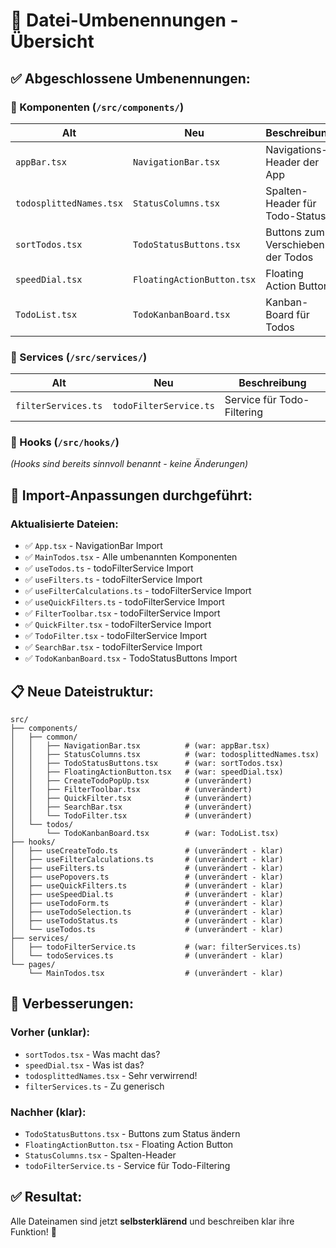 # 📝 **Datei-Umbenennungen - Übersicht**

## ✅ **Abgeschlossene Umbenennungen:**

### **📁 Komponenten (`/src/components/`)**

| **Alt** | **Neu** | **Beschreibung** |
|---------|---------|------------------|
| `appBar.tsx` | `NavigationBar.tsx` | Navigations-Header der App |
| `todosplittedNames.tsx` | `StatusColumns.tsx` | Spalten-Header für Todo-Status |
| `sortTodos.tsx` | `TodoStatusButtons.tsx` | Buttons zum Verschieben der Todos |
| `speedDial.tsx` | `FloatingActionButton.tsx` | Floating Action Button |
| `TodoList.tsx` | `TodoKanbanBoard.tsx` | Kanban-Board für Todos |

### **📁 Services (`/src/services/`)**

| **Alt** | **Neu** | **Beschreibung** |
|---------|---------|------------------|
| `filterServices.ts` | `todoFilterService.ts` | Service für Todo-Filtering |

### **📁 Hooks (`/src/hooks/`)**
*(Hooks sind bereits sinnvoll benannt - keine Änderungen)*

## 🔄 **Import-Anpassungen durchgeführt:**

### **Aktualisierte Dateien:**
- ✅ `App.tsx` - NavigationBar Import
- ✅ `MainTodos.tsx` - Alle umbenannten Komponenten
- ✅ `useTodos.ts` - todoFilterService Import
- ✅ `useFilters.ts` - todoFilterService Import  
- ✅ `useFilterCalculations.ts` - todoFilterService Import
- ✅ `useQuickFilters.ts` - todoFilterService Import
- ✅ `FilterToolbar.tsx` - todoFilterService Import
- ✅ `QuickFilter.tsx` - todoFilterService Import
- ✅ `TodoFilter.tsx` - todoFilterService Import
- ✅ `SearchBar.tsx` - todoFilterService Import
- ✅ `TodoKanbanBoard.tsx` - TodoStatusButtons Import

## 📋 **Neue Dateistruktur:**

```
src/
├── components/
│   ├── common/
│   │   ├── NavigationBar.tsx          # (war: appBar.tsx)
│   │   ├── StatusColumns.tsx          # (war: todosplittedNames.tsx)
│   │   ├── TodoStatusButtons.tsx      # (war: sortTodos.tsx)
│   │   ├── FloatingActionButton.tsx   # (war: speedDial.tsx)
│   │   ├── CreateTodoPopUp.tsx        # (unverändert)
│   │   ├── FilterToolbar.tsx          # (unverändert)
│   │   ├── QuickFilter.tsx            # (unverändert)
│   │   ├── SearchBar.tsx              # (unverändert)
│   │   └── TodoFilter.tsx             # (unverändert)
│   └── todos/
│       └── TodoKanbanBoard.tsx        # (war: TodoList.tsx)
├── hooks/
│   ├── useCreateTodo.ts               # (unverändert - klar)
│   ├── useFilterCalculations.ts       # (unverändert - klar)
│   ├── useFilters.ts                  # (unverändert - klar)
│   ├── usePopovers.ts                 # (unverändert - klar)
│   ├── useQuickFilters.ts             # (unverändert - klar)
│   ├── useSpeedDial.ts                # (unverändert - klar)
│   ├── useTodoForm.ts                 # (unverändert - klar)
│   ├── useTodoSelection.ts            # (unverändert - klar)
│   ├── useTodoStatus.ts               # (unverändert - klar)
│   └── useTodos.ts                    # (unverändert - klar)
├── services/
│   ├── todoFilterService.ts           # (war: filterServices.ts)
│   └── todoServices.ts                # (unverändert - klar)
└── pages/
    └── MainTodos.tsx                  # (unverändert - klar)
```

## 🎯 **Verbesserungen:**

### **Vorher (unklar):**
- `sortTodos.tsx` - Was macht das?
- `speedDial.tsx` - Was ist das?
- `todosplittedNames.tsx` - Sehr verwirrend!
- `filterServices.ts` - Zu generisch

### **Nachher (klar):**
- `TodoStatusButtons.tsx` - Buttons zum Status ändern
- `FloatingActionButton.tsx` - Floating Action Button
- `StatusColumns.tsx` - Spalten-Header
- `todoFilterService.ts` - Service für Todo-Filtering

## ✅ **Resultat:**
Alle Dateinamen sind jetzt **selbsterklärend** und beschreiben klar ihre Funktion! 🎉
